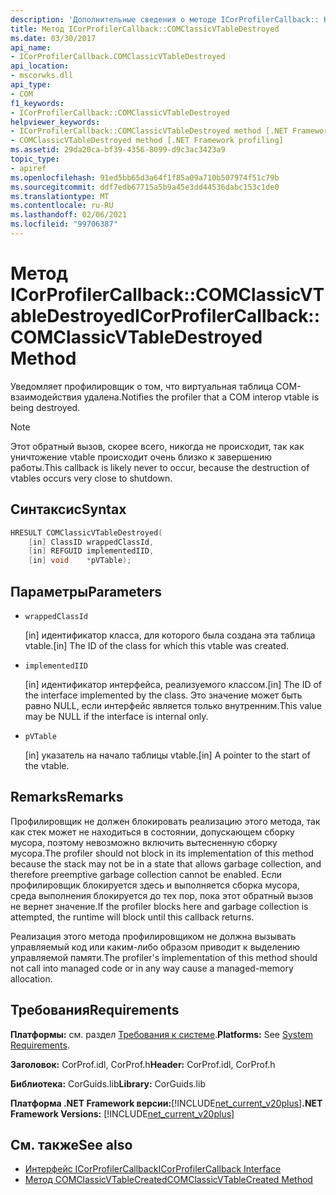 ```yaml
---
description: 'Дополнительные сведения о методе ICorProfilerCallback:: Комклассиквтабледестройед'
title: Метод ICorProfilerCallback::COMClassicVTableDestroyed
ms.date: 03/30/2017
api_name:
- ICorProfilerCallback.COMClassicVTableDestroyed
api_location:
- mscorwks.dll
api_type:
- COM
f1_keywords:
- ICorProfilerCallback::COMClassicVTableDestroyed
helpviewer_keywords:
- ICorProfilerCallback::COMClassicVTableDestroyed method [.NET Framework profiling]
- COMClassicVTableDestroyed method [.NET Framework profiling]
ms.assetid: 29da20ca-bf39-4356-8099-d9c3ac3423a9
topic_type:
- apiref
ms.openlocfilehash: 91ed5bb65d3a64f1f85a09a710b507974f51c79b
ms.sourcegitcommit: ddf7edb67715a5b9a45e3dd44536dabc153c1de0
ms.translationtype: MT
ms.contentlocale: ru-RU
ms.lasthandoff: 02/06/2021
ms.locfileid: "99706387"
---
```

# <a name="icorprofilercallbackcomclassicvtabledestroyed-method"></a><span data-ttu-id="a449c-103">Метод ICorProfilerCallback::COMClassicVTableDestroyed</span><span class="sxs-lookup"><span data-stu-id="a449c-103">ICorProfilerCallback::COMClassicVTableDestroyed Method</span></span>

<span data-ttu-id="a449c-104">Уведомляет профилировщик о том, что виртуальная таблица COM-взаимодействия удалена.</span><span class="sxs-lookup"><span data-stu-id="a449c-104">Notifies the profiler that a COM interop vtable is being destroyed.</span></span>  
  
> [!NOTE]
> <span data-ttu-id="a449c-105">Этот обратный вызов, скорее всего, никогда не происходит, так как уничтожение vtable происходит очень близко к завершению работы.</span><span class="sxs-lookup"><span data-stu-id="a449c-105">This callback is likely never to occur, because the destruction of vtables occurs very close to shutdown.</span></span>  
  
## <a name="syntax"></a><span data-ttu-id="a449c-106">Синтаксис</span><span class="sxs-lookup"><span data-stu-id="a449c-106">Syntax</span></span>  
  
```cpp  
HRESULT COMClassicVTableDestroyed(  
    [in] ClassID wrappedClassId,  
    [in] REFGUID implementedIID,  
    [in] void    *pVTable);  
```  
  
## <a name="parameters"></a><span data-ttu-id="a449c-107">Параметры</span><span class="sxs-lookup"><span data-stu-id="a449c-107">Parameters</span></span>

- `wrappedClassId`

  <span data-ttu-id="a449c-108">\[in] идентификатор класса, для которого была создана эта таблица vtable.</span><span class="sxs-lookup"><span data-stu-id="a449c-108">\[in] The ID of the class for which this vtable was created.</span></span>

- `implementedIID`

  <span data-ttu-id="a449c-109">\[in] идентификатор интерфейса, реализуемого классом.</span><span class="sxs-lookup"><span data-stu-id="a449c-109">\[in] The ID of the interface implemented by the class.</span></span> <span data-ttu-id="a449c-110">Это значение может быть равно NULL, если интерфейс является только внутренним.</span><span class="sxs-lookup"><span data-stu-id="a449c-110">This value may be NULL if the interface is internal only.</span></span>

- `pVTable`

  <span data-ttu-id="a449c-111">\[in] указатель на начало таблицы vtable.</span><span class="sxs-lookup"><span data-stu-id="a449c-111">\[in] A pointer to the start of the vtable.</span></span>

## <a name="remarks"></a><span data-ttu-id="a449c-112">Remarks</span><span class="sxs-lookup"><span data-stu-id="a449c-112">Remarks</span></span>  

 <span data-ttu-id="a449c-113">Профилировщик не должен блокировать реализацию этого метода, так как стек может не находиться в состоянии, допускающем сборку мусора, поэтому невозможно включить вытесненную сборку мусора.</span><span class="sxs-lookup"><span data-stu-id="a449c-113">The profiler should not block in its implementation of this method because the stack may not be in a state that allows garbage collection, and therefore preemptive garbage collection cannot be enabled.</span></span> <span data-ttu-id="a449c-114">Если профилировщик блокируется здесь и выполняется сборка мусора, среда выполнения блокируется до тех пор, пока этот обратный вызов не вернет значение.</span><span class="sxs-lookup"><span data-stu-id="a449c-114">If the profiler blocks here and garbage collection is attempted, the runtime will block until this callback returns.</span></span>  
  
 <span data-ttu-id="a449c-115">Реализация этого метода профилировщиком не должна вызывать управляемый код или каким-либо образом приводит к выделению управляемой памяти.</span><span class="sxs-lookup"><span data-stu-id="a449c-115">The profiler's implementation of this method should not call into managed code or in any way cause a managed-memory allocation.</span></span>  
  
## <a name="requirements"></a><span data-ttu-id="a449c-116">Требования</span><span class="sxs-lookup"><span data-stu-id="a449c-116">Requirements</span></span>  

 <span data-ttu-id="a449c-117">**Платформы:** см. раздел [Требования к системе](../../get-started/system-requirements.md).</span><span class="sxs-lookup"><span data-stu-id="a449c-117">**Platforms:** See [System Requirements](../../get-started/system-requirements.md).</span></span>  
  
 <span data-ttu-id="a449c-118">**Заголовок:** CorProf.idl, CorProf.h</span><span class="sxs-lookup"><span data-stu-id="a449c-118">**Header:** CorProf.idl, CorProf.h</span></span>  
  
 <span data-ttu-id="a449c-119">**Библиотека:** CorGuids.lib</span><span class="sxs-lookup"><span data-stu-id="a449c-119">**Library:** CorGuids.lib</span></span>  
  
 <span data-ttu-id="a449c-120">**Платформа .NET Framework версии:**[!INCLUDE[net_current_v20plus](../../../../includes/net-current-v20plus-md.md)]</span><span class="sxs-lookup"><span data-stu-id="a449c-120">**.NET Framework Versions:** [!INCLUDE[net_current_v20plus](../../../../includes/net-current-v20plus-md.md)]</span></span>  
  
## <a name="see-also"></a><span data-ttu-id="a449c-121">См. также</span><span class="sxs-lookup"><span data-stu-id="a449c-121">See also</span></span>

- [<span data-ttu-id="a449c-122">Интерфейс ICorProfilerCallback</span><span class="sxs-lookup"><span data-stu-id="a449c-122">ICorProfilerCallback Interface</span></span>](icorprofilercallback-interface.md)
- [<span data-ttu-id="a449c-123">Метод COMClassicVTableCreated</span><span class="sxs-lookup"><span data-stu-id="a449c-123">COMClassicVTableCreated Method</span></span>](icorprofilercallback-comclassicvtablecreated-method.md)
